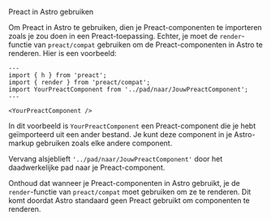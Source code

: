 Preact in Astro gebruiken

Om Preact in Astro te gebruiken, dien je Preact-componenten te importeren zoals je zou doen in een Preact-toepassing. Echter, je moet de `render`-functie van `preact/compat` gebruiken om de Preact-componenten in Astro te renderen. Hier is een voorbeeld:

```astro
---
import { h } from 'preact';
import { render } from 'preact/compat';
import YourPreactComponent from '../pad/naar/JouwPreactComponent';
---

<YourPreactComponent />
```

In dit voorbeeld is `YourPreactComponent` een Preact-component die je hebt geïmporteerd uit een ander bestand. Je kunt deze component in je Astro-markup gebruiken zoals elke andere component.

Vervang alsjeblieft `'../pad/naar/JouwPreactComponent'` door het daadwerkelijke pad naar je Preact-component.

Onthoud dat wanneer je Preact-componenten in Astro gebruikt, je de `render`-functie van `preact/compat` moet gebruiken om ze te renderen. Dit komt doordat Astro standaard geen Preact gebruikt om componenten te renderen.
